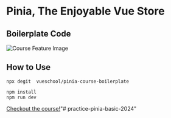 # Pinia, The Enjoyable Vue Store 
## Boilerplate Code

![Course Feature Image](https://vueschool.io/media/bc6229f7525d1df7f87bd22604eaa468/Pinia_not-transparent.png)

## How to Use

```
npx degit  vueschool/pinia-course-boilerplate 
```
```
npm install
npm run dev
```

[Checkout the course!](https://vueschool.io/courses/pinia-the-enjoyable-vue-store)"# practice-pinia-basic-2024" 
